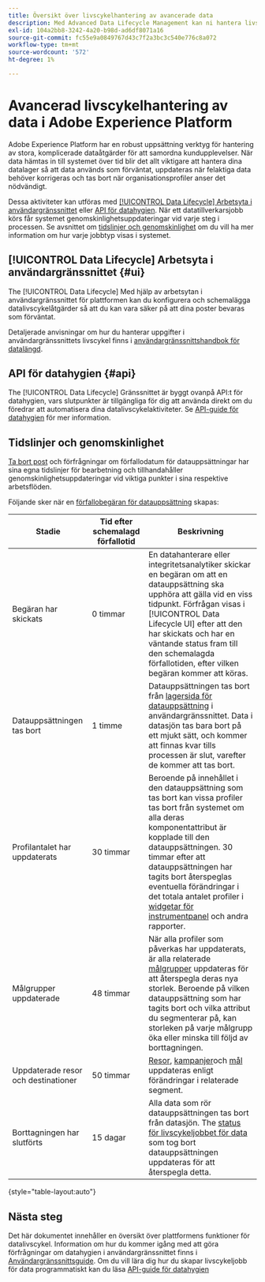```yaml
---
title: Översikt över livscykelhantering av avancerade data
description: Med Advanced Data Lifecycle Management kan ni hantera livscykeln för era data genom att uppdatera eller tömma inaktuella eller felaktiga poster.
exl-id: 104a2bb8-3242-4a20-b98d-ad6df8071a16
source-git-commit: fc55e9a0849767d43c7f2a3bc3c540e776c8a072
workflow-type: tm+mt
source-wordcount: '572'
ht-degree: 1%

---
```


# Avancerad livscykelhantering av data i Adobe Experience Platform

Adobe Experience Platform har en robust uppsättning verktyg för hantering av stora, komplicerade dataåtgärder för att samordna kundupplevelser. När data hämtas in till systemet över tid blir det allt viktigare att hantera dina datalager så att data används som förväntat, uppdateras när felaktiga data behöver korrigeras och tas bort när organisationsprofiler anser det nödvändigt.

<!-- Platform's data lifecycle capabilities allow you to manage your stored data through the following:

* Scheduling automated dataset expirations
* Deleting individual records from one or all datasets

>[!IMPORTANT]
>
>Record deletes are meant to be used for data cleansing, removing anonymous data, or data minimization. They are **not** to be used for data subject rights requests (compliance) as pertaining to privacy regulations like the General Data Protection Regulation (GDPR). For all compliance use cases, use [Adobe Experience Platform Privacy Service](../privacy-service/home.md) instead. -->

Dessa aktiviteter kan utföras med [[!UICONTROL Data Lifecycle] Arbetsyta i användargränssnittet](#ui) eller [API för datahygien](#api). När ett datatillverkarsjobb körs får systemet genomskinlighetsuppdateringar vid varje steg i processen. Se avsnittet om [tidslinjer och genomskinlighet](#timelines-and-transparency) om du vill ha mer information om hur varje jobbtyp visas i systemet.

## [!UICONTROL Data Lifecycle] Arbetsyta i användargränssnittet {#ui}

The [!UICONTROL Data Lifecycle] Med hjälp av arbetsytan i användargränssnittet för plattformen kan du konfigurera och schemalägga datalivscykelåtgärder så att du kan vara säker på att dina poster bevaras som förväntat.

Detaljerade anvisningar om hur du hanterar uppgifter i användargränssnittets livscykel finns i [användargränssnittshandbok för datalängd](./ui/overview.md).

## API för datahygien {#api}

The [!UICONTROL Data Lifecycle] Gränssnittet är byggt ovanpå API:t för datahygien, vars slutpunkter är tillgängliga för dig att använda direkt om du föredrar att automatisera dina datalivscykelaktiviteter. Se [API-guide för datahygien](./api/overview.md) för mer information.

## Tidslinjer och genomskinlighet

[Ta bort post](./ui/record-delete.md) och förfrågningar om förfallodatum för datauppsättningar har sina egna tidslinjer för bearbetning och tillhandahåller genomskinlighetsuppdateringar vid viktiga punkter i sina respektive arbetsflöden.

<!-- ### Dataset expirations {#dataset-expiration-transparency} -->

Följande sker när en [förfallobegäran för datauppsättning](./ui/dataset-expiration.md) skapas:

| Stadie | Tid efter schemalagd förfallotid | Beskrivning |
| --- | --- | --- |
| Begäran har skickats | 0 timmar | En datahanterare eller integritetsanalytiker skickar en begäran om att en datauppsättning ska upphöra att gälla vid en viss tidpunkt. Förfrågan visas i [!UICONTROL Data Lifecycle UI] efter att den har skickats och har en väntande status fram till den schemalagda förfallotiden, efter vilken begäran kommer att köras. |
| Datauppsättningen tas bort | 1 timme | Datauppsättningen tas bort från [lagersida för datauppsättning](../catalog/datasets/user-guide.md) i användargränssnittet. Data i datasjön tas bara bort på ett mjukt sätt, och kommer att finnas kvar tills processen är slut, varefter de kommer att tas bort. |
| Profilantalet har uppdaterats | 30 timmar | Beroende på innehållet i den datauppsättning som tas bort kan vissa profiler tas bort från systemet om alla deras komponentattribut är kopplade till den datauppsättningen. 30 timmar efter att datauppsättningen har tagits bort återspeglas eventuella förändringar i det totala antalet profiler i [widgetar för instrumentpanel](../dashboards/guides/profiles.md#profile-count-trend) och andra rapporter. |
| Målgrupper uppdaterade | 48 timmar | När alla profiler som påverkas har uppdaterats, är alla relaterade [målgrupper](../segmentation/home.md) uppdateras för att återspegla deras nya storlek. Beroende på vilken datauppsättning som har tagits bort och vilka attribut du segmenterar på, kan storleken på varje målgrupp öka eller minska till följd av borttagningen. |
| Uppdaterade resor och destinationer | 50 timmar | [Resor](https://experienceleague.adobe.com/docs/journey-optimizer/using/orchestrate-journeys/about-journeys/journey.html), [kampanjer](https://experienceleague.adobe.com/docs/journey-optimizer/using/campaigns/get-started-with-campaigns.html)och [mål](../destinations/home.md) uppdateras enligt förändringar i relaterade segment. |
| Borttagningen har slutförts | 15 dagar | Alla data som rör datauppsättningen tas bort från datasjön. The [status för livscykeljobbet för data](./ui/browse.md#view-details) som tog bort datauppsättningen uppdateras för att återspegla detta. |

{style="table-layout:auto"}

<!-- ### Record deletes {#record-delete-transparency}

The following takes place when a [record delete request](./ui/record-delete.md) is created:

| Stage | Time after request submission | Description |
| --- | --- | --- |
| Request is submitted | 0 hours | A data steward or privacy analyist submits a record delete request. The request is visible in the [!UICONTROL Data Lifecycle UI] after it has been submitted. |
| Profile lookups updated | 3 hours | The change in profile counts caused by the deleted identity are reflected in [dashboard widgets](../dashboards/guides/profiles.md#profile-count-trend) and other reports. |
| Segments updated | 24 hours | Once profiles are removed, all related [segments](../segmentation/home.md) are updated to reflect their new size. |
| Journeys and destinations updated | 26 hours | [Journeys](https://experienceleague.adobe.com/docs/journey-optimizer/using/orchestrate-journeys/about-journeys/journey.html), [campaigns](https://experienceleague.adobe.com/docs/journey-optimizer/using/campaigns/get-started-with-campaigns.html), and [destinations](../destinations/home.md) are updated according to changes in related segments. |
| Records soft deleted in data lake | 7 days | The data is soft deleted from the data lake. |
| Data vacuuming completed | 14 days | The [status of the lifecycle job](./ui/browse.md#view-details) updates to indicate that the job has completed, meaning that data vacuuming has been completed on the data lake and the relevant records have been hard deleted. |

{style="table-layout:auto"} -->

## Nästa steg

Det här dokumentet innehåller en översikt över plattformens funktioner för datalivscykel. Information om hur du kommer igång med att göra förfrågningar om datahygien i användargränssnittet finns i [Användargränssnittsguide](./ui/overview.md). Om du vill lära dig hur du skapar livscykeljobb för data programmatiskt kan du läsa [API-guide för datahygien](./api/overview.md)
